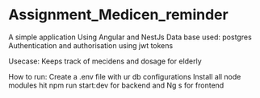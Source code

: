 # Assignment_Medicen_reminder
A simple application Using Angular and NestJs
Data base used: postgres
Authentication and authorisation using jwt tokens



Usecase: Keeps track of mecidens and dosage for elderly 

How to run:
Create a .env file with ur db configurations
Install all node modules
hit npm run start:dev for backend and Ng s for frontend 

